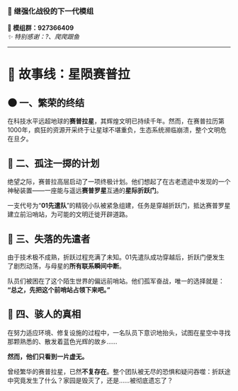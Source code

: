 ### 🚀 继强化战役的下一代模组  
**📮 模组群：927366409**  
*✨ 特别感谢：?、爬爬跟鱼*  

---

# 📜 故事线：星陨赛普拉

## 🌑 一、繁荣的终结  
在科技水平远超地球的**赛普拉星**，其辉煌文明已持续千年。然而，在赛普拉历第1000年，疯狂的资源开采终于让星球不堪重负，生态系统濒临崩溃，整个文明危在旦夕。

## 🚪 二、孤注一掷的计划  
绝望之际，赛普拉高层启动了一项终极计划。他们想起了在古老遗迹中发现的一个神秘装置——一座能与遥远**赛普罗星**互通的**星际折跃门**。  

一支代号为“**01先遣队**”的精锐小队被紧急组建，任务是穿越折跃门，抵达赛普罗星建立前沿哨站，为可能的文明迁徙开辟道路。

## 🌌 三、失落的先遣者  
由于技术极不成熟，折跃过程充满了未知。01先遣队成功穿越后，折跃门便发生了剧烈动荡，与母星的**所有联系瞬间中断**。  

队员们被困在了这个陌生世界的偏远前哨站。他们孤军奋战，唯一的选择就是：  
**“总之，先把这个前哨站占领下来吧。”**

## 🔭 四、骇人的真相  
在努力适应环境、修复设施的过程中，一名队员下意识地抬头，试图在星空中寻找那颗熟悉的、散发着蓝色光辉的故乡……  

**然而，他们只看到一片虚无。**  

曾经繁华的赛普拉星，已然**不复存在**。整个团队被无尽的恐惧和疑问吞噬：折跃途中究竟发生了什么？家园是毁灭了，还是……被彻底遗忘了？
